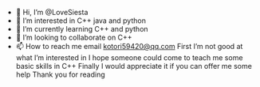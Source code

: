 - 👋 Hi, I’m @LoveSiesta
- 👀 I’m interested in C++ java and python
- 🌱 I’m currently learning C++ and python
- 💞️ I’m looking to collaborate on C++
- 📫 How to reach me email kotori59420@qq.com
First I’m not good at what I’m interested in
I hope someone could come to teach me some basic skills in C++
Finally I would appreciate it if you can offer me some help
Thank you for reading

<!---
LoveSiesta/LoveSiesta is a ✨ special ✨ repository because its `README.md` (this file) appears on your GitHub profile.
You can click the Preview link to take a look at your changes.
--->
